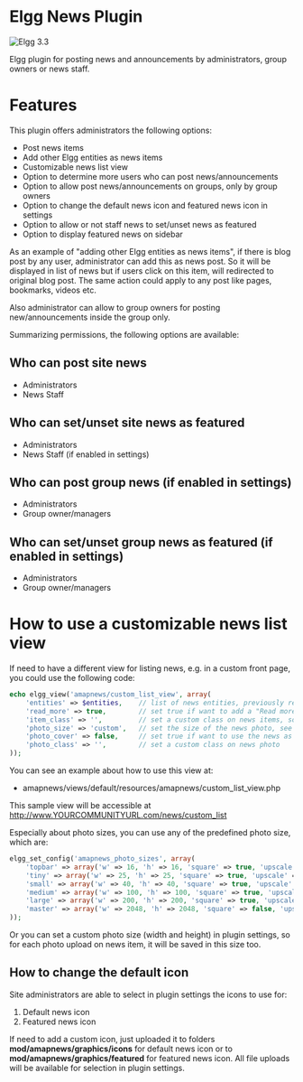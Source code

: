 Elgg News Plugin
================

![Elgg 3.3](https://img.shields.io/badge/Elgg-3.3-orange.svg?style=flat-square)

Elgg plugin for posting news and announcements by administrators, group owners or news staff.

# Features

This plugin offers administrators the following options:

- Post news items
- Add other Elgg entities as news items
- Customizable news list view
- Option to determine more users who can post news/announcements
- Option to allow post news/announcements on groups, only by group owners
- Option to change the default news icon and featured news icon in settings
- Option to allow or not staff news to set/unset news as featured
- Option to display featured news on sidebar

As an example of "adding other Elgg entities as news items", if there is blog post by any user, administrator can add this as news post. So it will be displayed in list of news but if users click on this item, will redirected to original blog post. The same action could apply to any post like pages, bookmarks, videos etc. 

Also administrator can allow to group owners for posting new/announcements inside the group only.

Summarizing permissions, the following options are available:

## Who can post site news

- Administrators
- News Staff

## Who can set/unset site news as featured

- Administrators
- News Staff (if enabled in settings)

## Who can post group news (if enabled in settings)

- Administrators
- Group owner/managers

## Who can set/unset group news as featured (if enabled in settings)

- Administrators
- Group owner/managers

# How to use a customizable news list view

If need to have a different view for listing news, e.g. in a custom front page, you could use the following code:

```php
echo elgg_view('amapnews/custom_list_view', array(
    'entities' => $entities,    // list of news entities, previously retrieved
    'read_more' => true,        // set true if want to add a "Read more" link for each news item
    'item_class' => '',         // set a custom class on news items, so it could be customized through CSS
    'photo_size' => 'custom',   // set the size of the news photo, see more details below
    'photo_cover' => false,     // set true if want to use the news as cover image, otherwise it will be displayed inline with title and intro
    'photo_class' => '',        // set a custom class on news photo
));
```

You can see an example about how to use this view at:

- amapnews/views/default/resources/amapnews/custom_list_view.php

This sample view will be accessible at http://www.YOURCOMMUNITYURL.com/news/custom_list

Especially about photo sizes, you can use any of the predefined photo size, which are:

```php
elgg_set_config('amapnews_photo_sizes', array(
    'topbar' => array('w' => 16, 'h' => 16, 'square' => true, 'upscale' => false),
    'tiny' => array('w' => 25, 'h' => 25, 'square' => true, 'upscale' => false),
    'small' => array('w' => 40, 'h' => 40, 'square' => true, 'upscale' => false),
    'medium' => array('w' => 100, 'h' => 100, 'square' => true, 'upscale' => false),
    'large' => array('w' => 200, 'h' => 200, 'square' => true, 'upscale' => false),
    'master' => array('w' => 2048, 'h' => 2048, 'square' => false, 'upscale' => false),
));
```

Or you can set a custom photo size (width and height) in plugin settings, so for each photo upload on news item, it will be saved in this size too.

## How to change the default icon

Site administrators are able to select in plugin settings the icons to use for:

1. Default news icon
2. Featured news icon

If need to add a custom icon, just uploaded it to folders **mod/amapnews/graphics/icons** for default news icon or to **mod/amapnews/graphics/featured** for featured news icon. All file uploads will be available for selection in plugin settings.
